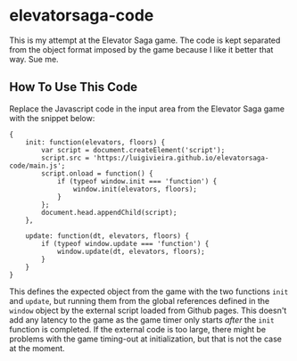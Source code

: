 # elevatorsaga-code
This is my attempt at the Elevator Saga game.
The code is kept separated from the object format imposed by the game because I like it better that way. Sue me.

## How To Use This Code

Replace the Javascript code in the input area from the Elevator Saga game with the snippet below:

    {
        init: function(elevators, floors) {
            var script = document.createElement('script');
            script.src = 'https://luigivieira.github.io/elevatorsaga-code/main.js';
            script.onload = function() {
                if (typeof window.init === 'function') {
                    window.init(elevators, floors);
                }
            };
            document.head.appendChild(script);
        },
            
        update: function(dt, elevators, floors) {
            if (typeof window.update === 'function') {
                window.update(dt, elevators, floors);
            }
        }
    }

This defines the expected object from the game with the two functions `init` and `update`, but running them from the global references defined in the `window` object
by the external script loaded from Github pages. This doesn't add any latency to the game as the game timer only starts *after* the `init` function is
completed. If the external code is too large, there might be problems with the game timing-out at initialization, but that is not the case at the moment.